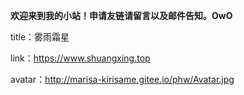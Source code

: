 **欢迎来到我的小站！申请友链请留言以及邮件告知。OwO**

title：雾雨霜星

link：https://www.shuangxing.top

avatar：http://marisa-kirisame.gitee.io/phw/Avatar.jpg
